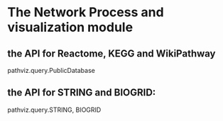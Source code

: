 # The Network Process and visualization module

## the API for Reactome, KEGG and WikiPathway

pathviz.query.PublicDatabase

## the API for STRING and BIOGRID:

pathviz.query.STRING, BIOGRID